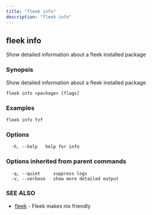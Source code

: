 ```yaml
---
title: "fleek info"
description: "fleek info"
---
```

## fleek info

Show detailed information about a fleek installed package

### Synopsis

Show detailed information about a fleek installed package

```
fleek info <package> [flags]
```

### Examples

```
fleek info fzf

```

### Options

```
  -h, --help   help for info
```

### Options inherited from parent commands

```
  -q, --quiet     suppress logs
  -v, --verbose   show more detailed output
```

### SEE ALSO

* [fleek](/docs/cli/fleek/)	 - Fleek makes nix friendly

